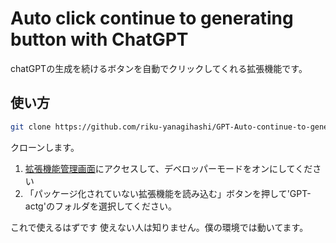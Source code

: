 # Auto click  continue to generating button with ChatGPT

chatGPTの生成を続けるボタンを自動でクリックしてくれる拡張機能です。


## 使い方
```bash
git clone https://github.com/riku-yanagihashi/GPT-Auto-continue-to-geneate.git 
```
クローンします。

1. [拡張機能管理画面](chrome://extensions/)にアクセスして、デベロッパーモードをオンにしてください
2. 「パッケージ化されていない拡張機能を読み込む」ボタンを押して'GPT-actg'のフォルダを選択してください。

これで使えるはずです
使えない人は知りません。僕の環境では動いてます。
